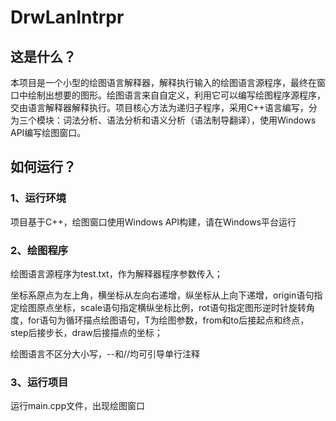 # DrwLanIntrpr
 
## 这是什么？

本项目是一个小型的绘图语言解释器，解释执行输入的绘图语言源程序，最终在窗口中绘制出想要的图形。绘图语言来自自定义，利用它可以编写绘图程序源程序，交由语言解释器解释执行。项目核心方法为递归子程序，采用C++语言编写，分为三个模块：词法分析、语法分析和语义分析（语法制导翻译），使用Windows API编写绘图窗口。

## 如何运行？

### 1、运行环境

项目基于C++，绘图窗口使用Windows API构建，请在Windows平台运行

### 2、绘图程序

绘图语言源程序为test.txt，作为解释器程序参数传入；

坐标系原点为左上角，横坐标从左向右递增，纵坐标从上向下递增，origin语句指定绘图原点坐标，scale语句指定横纵坐标比例，rot语句指定图形逆时针旋转角度，for语句为循环描点绘图语句，T为绘图参数，from和to后接起点和终点，step后接步长，draw后接描点的坐标；

绘图语言不区分大小写，--和//均可引导单行注释

### 3、运行项目

运行main.cpp文件，出现绘图窗口
